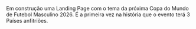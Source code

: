 Em construção uma Landing Page com o tema da próxima Copa do Mundo de Futebol Masculino 2026.
É a primeira vez na história que o evento terá 3 Países anfitriões.
